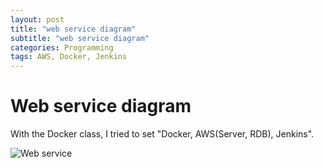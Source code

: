 ```yaml
---
layout: post
title: "web service diagram"
subtitle: "web service diagram"
categories: Programming
tags: AWS, Docker, Jenkins
---
```


# **Web service diagram**

With the Docker class, I tried to set "Docker, AWS(Server, RDB), Jenkins".

![Web service](https://led74.github.io/assets/img/post/diagram.png)